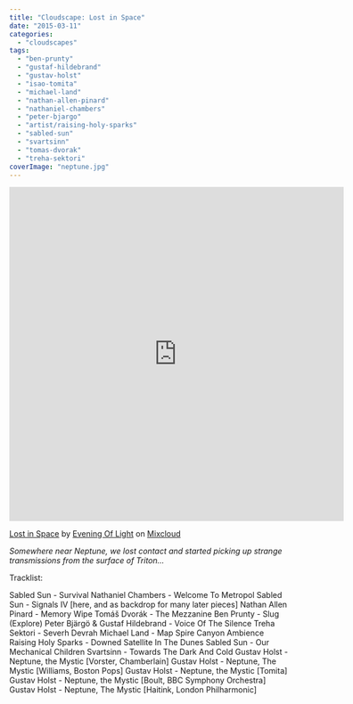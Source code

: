 ```yaml
---
title: "Cloudscape: Lost in Space"
date: "2015-03-11"
categories: 
  - "cloudscapes"
tags: 
  - "ben-prunty"
  - "gustaf-hildebrand"
  - "gustav-holst"
  - "isao-tomita"
  - "michael-land"
  - "nathan-allen-pinard"
  - "nathaniel-chambers"
  - "peter-bjargo"
  - "artist/raising-holy-sparks"
  - "sabled-sun"
  - "svartsinn"
  - "tomas-dvorak"
  - "treha-sektori"
coverImage: "neptune.jpg"
---
```


<iframe src="https://www.mixcloud.com/widget/iframe/?embed_type=widget_standard&amp;embed_uuid=7f383090-175b-4cd5-bdb0-ab06f4ed0f32&amp;feed=https%3A%2F%2Fwww.mixcloud.com%2Feveningoflight%2Flost-in-space%2F&amp;replace=0" width="600" height="600" frameborder="0"></iframe>

[Lost in Space](https://www.mixcloud.com/eveningoflight/lost-in-space/?utm_source=widget&utm_medium=web&utm_campaign=base_links&utm_term=resource_link) by [Evening Of Light](https://www.mixcloud.com/eveningoflight/?utm_source=widget&utm_medium=web&utm_campaign=base_links&utm_term=profile_link) on [Mixcloud](https://www.mixcloud.com/?utm_source=widget&utm_medium=web&utm_campaign=base_links&utm_term=homepage_link)

_Somewhere near Neptune, we lost contact and started picking up strange transmissions from the surface of Triton..._

Tracklist:

Sabled Sun - Survival Nathaniel Chambers - Welcome To Metropol Sabled Sun - Signals IV \[here, and as backdrop for many later pieces\] Nathan Allen Pinard - Memory Wipe Tomáš Dvorák - The Mezzanine Ben Prunty - Slug (Explore) Peter Bjärgö & Gustaf Hildebrand - Voice Of The Silence Treha Sektori - Severh Devrah Michael Land - Map Spire Canyon Ambience Raising Holy Sparks - Downed Satellite In The Dunes Sabled Sun - Our Mechanical Children Svartsinn - Towards The Dark And Cold Gustav Holst - Neptune, the Mystic \[Vorster, Chamberlain\] Gustav Holst - Neptune, The Mystic \[Williams, Boston Pops\] Gustav Holst - Neptune, the Mystic \[Tomita\] Gustav Holst - Neptune, the Mystic \[Boult, BBC Symphony Orchestra\] Gustav Holst - Neptune, The Mystic \[Haitink, London Philharmonic\]
